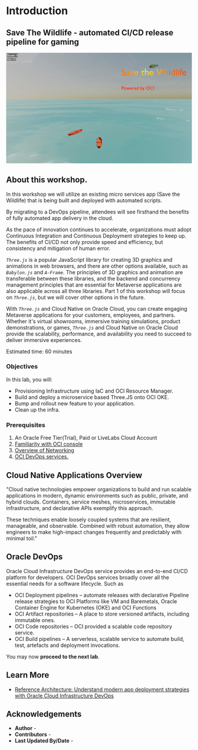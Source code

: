 
# Introduction

## Save The Wildlife - automated CI/CD release pipeline for gaming

![save The wildlife logo](images/stwl.png)

## About this workshop.

In this workshop we will utilize an existing micro services app (Save the Wildlife) that is being built and deployed with automated scripts.

By migrating to a DevOps pipeline, attendees will see firsthand the benefits of fully automated app delivery in the cloud.

As the pace of innovation continues to accelerate, organizations must adopt Continuous Integration and Continuous Deployment strategies to keep up. The benefits of CI/CD not only provide speed and efficiency, but consistency and mitigation of human error.

_`Three.js`_ is a popular JavaScript library for creating 3D graphics and animations in web browsers, and there are other options available, such as _`Babylon.js`_ and _`A-Frame`_. The principles of 3D graphics and animation are transferable between these libraries, and the backend and concurrency management principles that are essential for Metaverse applications are also applicable across all three libraries. Part 1 of this workshop will focus on _`Three.js`_, but we will cover other options in the future.

With _`Three.js`_ and Cloud Native on Oracle Cloud, you can create engaging Metaverse applications for your customers, employees, and partners. Whether it's virtual showrooms, immersive training simulations, product demonstrations, or games, _`Three.js`_ and Cloud Native on Oracle Cloud provide the scalability, performance, and availability you need to succeed to deliver immersive experiences.

Estimated time: 60 minutes

### Objectives

In this lab, you will:

* Provisioning Infrastructure using IaC and OCI Resource Manager.
* Build and deploy a microservice based Three.JS onto OCI OKE.
* Bump and rollout new feature to your application.
* Clean up the infra.

### Prerequisites

1. An Oracle Free Tier(Trial), Paid or LiveLabs Cloud Account
1. [Familiarity with OCI console](https://docs.us-phoenix-1.oraclecloud.com/Content/GSG/Concepts/console.htm)
1. [Overview of Networking](https://docs.us-phoenix-1.oraclecloud.com/Content/Network/Concepts/overview.htm)
1. [OCI DevOps services.](https://docs.oracle.com/en-us/iaas/Content/devops/using/home.htm)


## Cloud Native Applications Overview

"Cloud native technologies empower organizations to build and run scalable applications in modern, dynamic environments such as public, private, and hybrid clouds. Containers, service meshes, microservices, immutable infrastructure, and declarative APIs exemplify this approach.

These techniques enable loosely coupled systems that are resilient, manageable, and observable. Combined with robust automation, they allow engineers to make high-impact changes frequently and predictably with minimal toil."

## Oracle DevOps

Oracle Cloud Infrastructure DevOps service provides an end-to-end CI/CD platform for developers. OCI DevOps services broadly cover all the essential needs for a software lifecycle. Such as

- OCI Deployment pipelines  – automate releases with declarative Pipeline release strategies to OCI Platforms like VM and Baremetals, Oracle Container Engine for Kubernetes (OKE) and OCI Functions
- OCI Artifact repositories – A place to store versioned artifacts, including immutable ones.
- OCI Code repositories – OCI provided a scalable code repository service.
- OCI Build pipelines – A serverless, scalable service to automate build, test, artefacts and deployment invocations.

You may now **proceed to the next lab**.

## Learn More

* [Reference Architecture: Understand modern app deployment strategies with Oracle Cloud Infrastructure DevOps ](https://docs.oracle.com/en/solutions/mod-app-deploy-strategies-oci/index.html)

## Acknowledgements

* **Author** - 
* **Contributors** -
* **Last Updated By/Date** - 